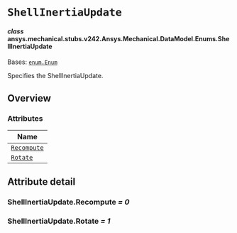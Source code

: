 # `ShellInertiaUpdate`



#### *class* ansys.mechanical.stubs.v242.Ansys.Mechanical.DataModel.Enums.ShellInertiaUpdate

Bases: [`enum.Enum`](https://docs.python.org/3/library/enum.html#enum.Enum)

Specifies the ShellInertiaUpdate.

<!-- !! processed by numpydoc !! -->

<a id="overview"></a>

## Overview

### Attributes

| Name |
| ------------------------------------------------ |
| [`Recompute`](#ShellInertiaUpdate.Recompute) |
| [`Rotate`](#ShellInertiaUpdate.Rotate) |

<a id="attribute-detail"></a>

## Attribute detail

<a id="ShellInertiaUpdate.Recompute"></a>

### ShellInertiaUpdate.Recompute *= 0*

<a id="ShellInertiaUpdate.Rotate"></a>

### ShellInertiaUpdate.Rotate *= 1*


